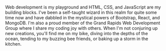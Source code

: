 Web development is my playground and HTML, CSS, and JavaScript are my building blocks. I've been a self-taught wizard in this realm for quite some time now and have dabbled in the mystical powers of Bootstrap, React, and MongoDB. I'm also a proud member of the Grand Rapids Web Development Group where I share my coding joy with others. When I'm not conjuring up new creations, you'll find me on my bike, diving into the depths of the ocean, tending to my buzzing bee friends, or baking up a storm in the kitchen.
